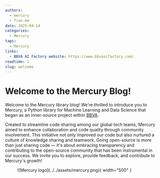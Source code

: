 ```yaml
---
authors:
  - mercury
  - fran-mm
date: 2025-04-14
categories:
  - Mercury
tags:
  - Mercury
links:
  - BBVA AI Factory website: https://www.bbvaaifactory.com/
readtime: 1
slug: welcome
---
```


# Welcome to the Mercury Blog!

Welcome to the Mercury library blog! We're thrilled to introduce you to Mercury, a Python library for Machine Learning and Data Science that began as an inner-source project within [BBVA](https://www.bbva.es/en/).

<!-- more -->

Created to streamline code sharing among our global tech teams, Mercury aimed to enhance collaboration and code quality through community involvement. This initiative not only improved our code but also nurtured a culture of knowledge sharing and teamwork. Going open-source is more than just sharing code — it's about embracing transparency and contributing to the open-source community that has been instrumental in our success. We invite you to explore, provide feedback, and contribute to Mercury's growth!

<figure markdown="span">
  ![Mercury logo](../../assets/mercury.png){ width="500" }
</figure>
